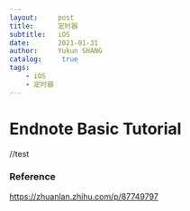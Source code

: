 ```yaml
---
layout:     post
title:      定时器
subtitle:   iOS
date:       2021-01-31
author:     Yukun SHANG
catalog: 	 true
tags:
    - iOS
    - 定时器
---
```




# Endnote Basic Tutorial



//test









### Reference

https://zhuanlan.zhihu.com/p/87749797

